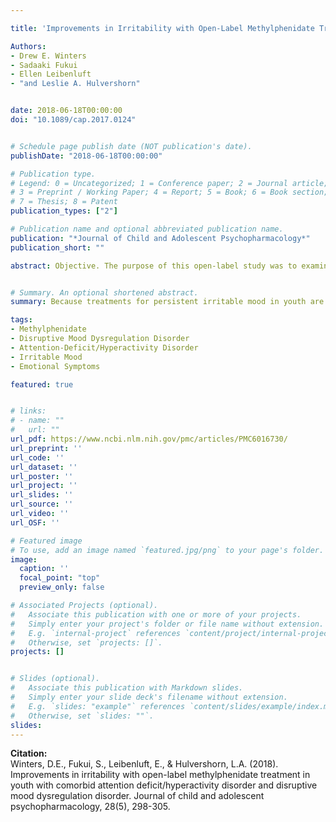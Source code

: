 ```yaml
---

title: 'Improvements in Irritability with Open-Label Methylphenidate Treatment in Youth with Comorbid Attention Deficit/Hyperactivity Disorder and Disruptive Mood Dysregulation Disorder'

Authors: 
- Drew E. Winters
- Sadaaki Fukui
- Ellen Leibenluft 
- "and Leslie A. Hulvershorn"


date: 2018-06-18T00:00:00
doi: "10.1089/cap.2017.0124"


# Schedule page publish date (NOT publication's date).
publishDate: "2018-06-18T00:00:00"

# Publication type.
# Legend: 0 = Uncategorized; 1 = Conference paper; 2 = Journal article;
# 3 = Preprint / Working Paper; 4 = Report; 5 = Book; 6 = Book section;
# 7 = Thesis; 8 = Patent
publication_types: ["2"]

# Publication name and optional abbreviated publication name.
publication: "*Journal of Child and Adolescent Psychopharmacology*"
publication_short: ""

abstract: Objective. The purpose of this open-label study was to examine the effects of long-acting methylphenidate (MPH) treatment on irritability and related emotional symptoms associated with disruptive mood dysregulation disorder (DMDD) in youth with comorbid attention-deficit/hyperactivity disorder (ADHD). Methods. The sample included 22 medication-free male and female subjects (ages 9–15) who met criteria for both DMDD and ADHD. Participants underwent a 4-week trial of long-acting MPH treatment (Concerta®), with weekly dosing increases until a therapeutic dose was reached. Repeated measures t-tests were used to compare pre- and posttreatment ratings of primary and secondary measures. The primary outcome was self-report irritability. Secondary outcomes included parent and child ratings of emotional frequency, emotional lability, and negative affect (NA). Multiple regression was used to examine the impact baseline hyperactivity, age, gender, race, socioeconomic status, or comorbid diagnosis had on treatment outcomes. Results. Significant improvements (medium to large effect sizes) in child-rated irritability as well as parent and child ratings of emotional lability, NA, and anger were found. As anticipated, ADHD symptoms also improved. While a majority of the sample saw improvement in child-rated irritability (71%), symptoms worsened a small proportion (19%), and an even smaller portion experienced no change (10%). No demographics, psychiatric comorbidities, or severity of ADHD symptoms influenced treatment outcomes. Conclusions. Study findings suggest that MPH treatment significantly improved mood and emotional symptoms associated with DMDD comorbid with ADHD. These findings, coupled with good tolerability in this open-label pilot study supports further research into the use of MPH as a first-line treatment for DMDD. Future work examining MPH treatment of youth with DMDD with and without comorbid ADHD is needed.


# Summary. An optional shortened abstract.
summary: Because treatments for persistent irritable mood in youth are not established and often anti-psychotics are perscribed and have their own side-effects. So we examined stimulant medication treatment has on symptoms of irritability. 

tags:
- Methylphenidate
- Disruptive Mood Dysregulation Disorder
- Attention-Deficit/Hyperactivity Disorder
- Irritable Mood
- Emotional Symptoms

featured: true


# links:
# - name: ""
#   url: ""
url_pdf: https://www.ncbi.nlm.nih.gov/pmc/articles/PMC6016730/
url_preprint: ''
url_code: ''
url_dataset: ''
url_poster: ''
url_project: ''
url_slides: ''
url_source: ''
url_video: ''
url_OSF: ''

# Featured image
# To use, add an image named `featured.jpg/png` to your page's folder. 
image:
  caption: ''
  focal_point: "top"
  preview_only: false

# Associated Projects (optional).
#   Associate this publication with one or more of your projects.
#   Simply enter your project's folder or file name without extension.
#   E.g. `internal-project` references `content/project/internal-project/index.md`.
#   Otherwise, set `projects: []`.
projects: []


# Slides (optional).
#   Associate this publication with Markdown slides.
#   Simply enter your slide deck's filename without extension.
#   E.g. `slides: "example"` references `content/slides/example/index.md`.
#   Otherwise, set `slides: ""`.
slides: 
---
```

**Citation:**  
Winters, D.E., Fukui, S., Leibenluft, E., & Hulvershorn, L.A. (2018). Improvements in irritability with open-label methylphenidate treatment in youth with comorbid attention deficit/hyperactivity disorder and disruptive mood dysregulation disorder. Journal of child and adolescent psychopharmacology, 28(5), 298-305.







